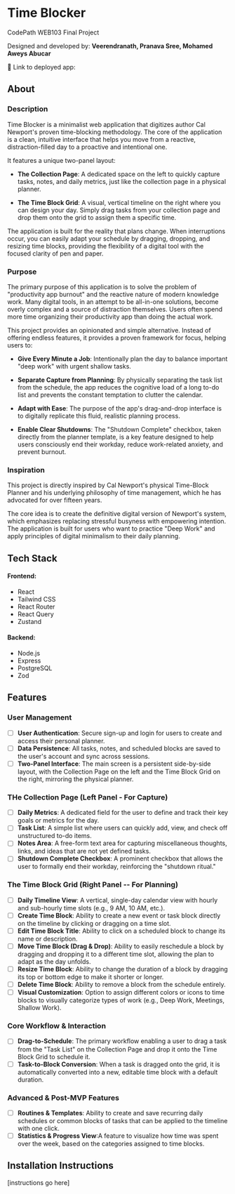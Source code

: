 # Time Blocker

CodePath WEB103 Final Project

Designed and developed by: **Veerendranath, Pranava Sree, Mohamed Aweys Abucar**

🔗 Link to deployed app:

## About

### Description

Time Blocker is a minimalist web application that digitizes author Cal Newport's proven time-blocking methodology. The core of the application is a clean, intuitive interface that helps you move from a reactive, distraction-filled day to a proactive and intentional one.

It features a unique two-panel layout:

- **The Collection Page**: A dedicated space on the left to quickly capture tasks, notes, and daily metrics, just like the collection page in a physical planner.

- **The Time Block Grid**: A visual, vertical timeline on the right where you can design your day. Simply drag tasks from your collection page and drop them onto the grid to assign them a specific time.

The application is built for the reality that plans change. When interruptions occur, you can easily adapt your schedule by dragging, dropping, and resizing time blocks, providing the flexibility of a digital tool with the focused clarity of pen and paper.

### Purpose

The primary purpose of this application is to solve the problem of "productivity app burnout" and the reactive nature of modern knowledge work. Many digital tools, in an attempt to be all-in-one solutions, become overly complex and a source of distraction themselves. Users often spend more time organizing their productivity app than doing the actual work.

This project provides an opinionated and simple alternative. Instead of offering endless features, it provides a proven framework for focus, helping users to:

- **Give Every Minute a Job**: Intentionally plan the day to balance important "deep work" with urgent shallow tasks.

- **Separate Capture from Planning**: By physically separating the task list from the schedule, the app reduces the cognitive load of a long to-do list and prevents the constant temptation to clutter the calendar.

- **Adapt with Ease**: The purpose of the app's drag-and-drop interface is to digitally replicate this fluid, realistic planning process.

- **Enable Clear Shutdowns**: The "Shutdown Complete" checkbox, taken directly from the planner template, is a key feature designed to help users consciously end their workday, reduce work-related anxiety, and prevent burnout.

### Inspiration

This project is directly inspired by Cal Newport's physical Time-Block Planner and his underlying philosophy of time management, which he has advocated for over fifteen years.

The core idea is to create the definitive digital version of Newport's system, which emphasizes replacing stressful busyness with empowering intention. The application is built for users who want to practice "Deep Work" and apply principles of digital minimalism to their daily planning.

## Tech Stack

#### Frontend:

- React
- Tailwind CSS
- React Router
- React Query
- Zustand

#### Backend:

- Node.js
- Express
- PostgreSQL
- Zod

## Features

### User Management

- [ ] **User Authentication**: Secure sign-up and login for users to create and access their personal planner.
- [ ] **Data Persistence**: All tasks, notes, and scheduled blocks are saved to the user's account and sync across sessions.
- [ ] **Two-Panel Interface**: The main screen is a persistent side-by-side layout, with the Collection Page on the left and the Time Block Grid on the right, mirroring the physical planner.

### THe Collection Page (Left Panel - For Capture)

- [ ] **Daily Metrics**: A dedicated field for the user to define and track their key goals or metrics for the day.
- [ ] **Task List**: A simple list where users can quickly add, view, and check off unstructured to-do items.
- [ ] **Notes Area**: A free-form text area for capturing miscellaneous thoughts, links, and ideas that are not yet defined tasks.
- [ ] **Shutdown Complete Checkbox**: A prominent checkbox that allows the user to formally end their workday, reinforcing the "shutdown ritual."

### The Time Block Grid (Right Panel -- For Planning)

- [ ] **Daily Timeline View**: A vertical, single-day calendar view with hourly and sub-hourly time slots (e.g., 9 AM, 10 AM, etc.).
- [ ] **Create Time Block**: Ability to create a new event or task block directly on the timeline by clicking or dragging on a time slot.
- [ ] **Edit Time Block Title**: Ability to click on a scheduled block to change its name or description.
- [ ] **Move Time Block (Drag & Drop)**: Ability to easily reschedule a block by dragging and dropping it to a different time slot, allowing the plan to adapt as the day unfolds.
- [ ] **Resize Time Block**: Ability to change the duration of a block by dragging its top or bottom edge to make it shorter or longer.
- [ ] **Delete Time Block**: Ability to remove a block from the schedule entirely.
- [ ] **Visual Customization**: Option to assign different colors or icons to time blocks to visually categorize types of work (e.g., Deep Work, Meetings, Shallow Work).

### Core Workflow & Interaction

- [ ] **Drag-to-Schedule**: The primary workflow enabling a user to drag a task from the "Task List" on the Collection Page and drop it onto the Time Block Grid to schedule it.
- [ ] **Task-to-Block Conversion**: When a task is dragged onto the grid, it is automatically converted into a new, editable time block with a default duration.

### Advanced & Post-MVP Features

- [ ] **Routines & Templates**: Ability to create and save recurring daily schedules or common blocks of tasks that can be applied to the timeline with one click.
- [ ] **Statistics & Progress View**:A feature to visualize how time was spent over the week, based on the categories assigned to time blocks.

## Installation Instructions

[instructions go here]
